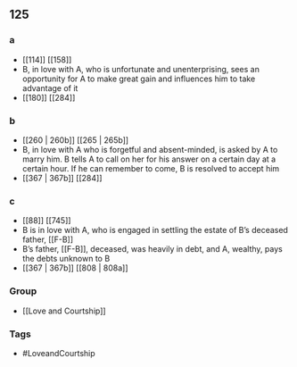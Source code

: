 ## 125
### a
- [[114]] [[158]] 
- B, in love with A, who is unfortunate and unenterprising, sees an opportunity for A to make great gain and influences him to take advantage of it
- [[180]] [[284]] 

### b
- [[260 | 260b]] [[265 | 265b]] 
- B, in love with A who is forgetful and absent-minded, is asked by A to marry him. B tells A to call on her for his answer on a certain day at a certain hour. If he can remember to come, B is resolved to accept him
- [[367 | 367b]] [[284]] 

### c
- [[88]] [[745]] 
- B is in love with A, who is engaged in settling the estate of B’s deceased father, [[F-B]]
- B’s father, [[F-B]], deceased, was heavily in debt, and A, wealthy, pays the debts unknown to B
- [[367 | 367b]] [[808 | 808a]] 


### Group
- [[Love and Courtship]]

### Tags
- #LoveandCourtship

